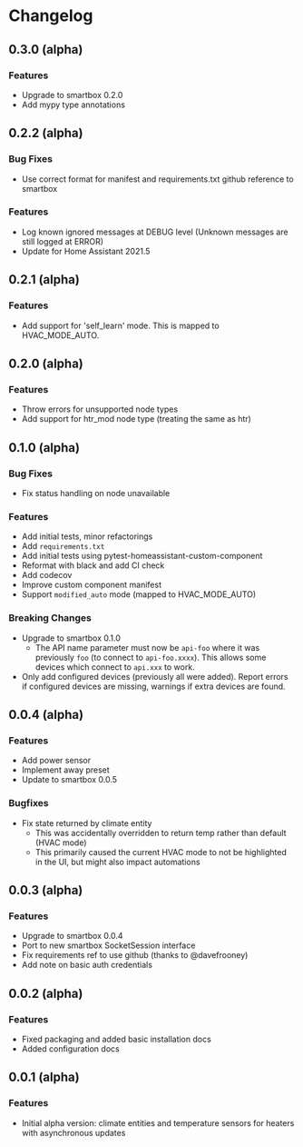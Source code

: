 # Changelog

## 0.3.0 (alpha)

### Features
* Upgrade to smartbox 0.2.0
* Add mypy type annotations

## 0.2.2 (alpha)

### Bug Fixes
* Use correct format for manifest and requirements.txt github reference to smartbox

### Features
* Log known ignored messages at DEBUG level (Unknown messages are still logged at ERROR)
* Update for Home Assistant 2021.5

## 0.2.1 (alpha)

### Features
* Add support for 'self_learn' mode. This is mapped to HVAC_MODE_AUTO.

## 0.2.0 (alpha)

### Features
* Throw errors for unsupported node types
* Add support for htr_mod node type (treating the same as htr)

## 0.1.0 (alpha)

### Bug Fixes
* Fix status handling on node unavailable

### Features
* Add initial tests, minor refactorings
* Add `requirements.txt`
* Add initial tests using pytest-homeassistant-custom-component
* Reformat with black and add CI check
* Add codecov
* Improve custom component manifest
* Support `modified_auto` mode (mapped to HVAC_MODE_AUTO)

### Breaking Changes
* Upgrade to smartbox 0.1.0
  * The API name parameter must now be `api-foo` where it was previously `foo`
    (to connect to `api-foo.xxxx`). This allows some devices which connect to
    `api.xxx` to work.
* Only add configured devices (previously all were added). Report errors if
  configured devices are missing, warnings if extra devices are found.

## 0.0.4 (alpha)

### Features
* Add power sensor
* Implement away preset
* Update to smartbox 0.0.5

### Bugfixes
* Fix state returned by climate entity
  * This was accidentally overridden to return temp rather than default (HVAC
    mode)
  * This primarily caused the current HVAC mode to not be highlighted in the UI,
    but might also impact automations

## 0.0.3 (alpha)

### Features
* Upgrade to smartbox 0.0.4
* Port to new smartbox SocketSession interface
* Fix requirements ref to use github (thanks to @davefrooney)
* Add note on basic auth credentials

## 0.0.2 (alpha)

### Features
* Fixed packaging and added basic installation docs
* Added configuration docs

## 0.0.1 (alpha)

### Features
* Initial alpha version: climate entities and temperature sensors for heaters
  with asynchronous updates
